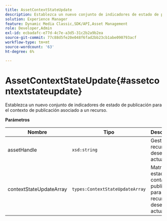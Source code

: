 ```yaml
---
title: AssetContextStateUpdate
description: Establezca un nuevo conjunto de indicadores de estado de publicación para el contexto de publicación asociado a un recurso.
solution: Experience Manager
feature: Dynamic Media Classic,SDK/API,Asset Management
role: Developer,Admin
exl-id: ecbadafc-e77d-4c7e-a3d5-31c2b2a9b2ea
source-git-commit: 77c88d5fe20e048f6fad2bb23cb1abe090793acf
workflow-type: tm+mt
source-wordcount: '63'
ht-degree: 6%

---
```


# AssetContextStateUpdate{#assetcontextstateupdate}

Establezca un nuevo conjunto de indicadores de estado de publicación para el contexto de publicación asociado a un recurso.

**Parámetros**

| Nombre | Tipo | Descripción |
|---|---|---|
| assetHandle | `xsd:string` | Gestione el recurso que desea actualizar. |
| contextStateUpdateArray | `types:ContextStateUpdateArray` | Matriz de estados de contacto de publicación para el recurso que desea actualizar. |
